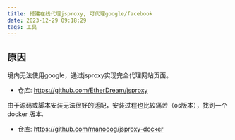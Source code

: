 ```yaml
---
title: 搭建在线代理jsproxy, 可代理google/facebook
date: 2023-12-29 09:18:29
tags: 工具
---
```


## 原因

境内无法使用google，通过jsproxy实现完全代理网站页面。

- 仓库: https://github.com/EtherDream/jsproxy

由于源码或脚本安装无法很好的适配，安装过程也比较痛苦（os版本），找到一个docker 版本.

- 仓库: https://github.com/manooog/jsproxy-docker